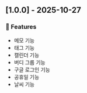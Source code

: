 ## [1.0.0] - 2025-10-27

### 🚀 Features

- 메모 기능
- 태그 기능
- 캘린더 기능
- 버디 그룹 기능
- 구글 로그인 기능
- 공휴일 기능
- 날씨 기능
